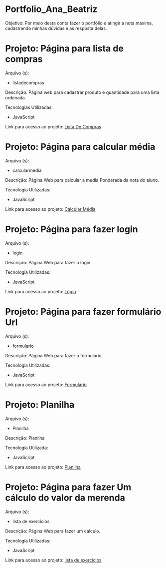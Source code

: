 # Portfolio_Ana_Beatriz

Objetivo: Por meio desta conta fazer o portfólio e atingir a nota máxima, cadastrando minhas dúvidas e as resposta delas.
 
<h1>Projeto: Página para lista de compras</h1>

Arquivo (s):
<ul>
  <li>listadecompras</li>
</ul>

Descrição: Página web para cadastrar produto e quantidade para uma lista ordenada.

Tecnologias Utilizadas:
<ul>
  <li>JavaScript</li>
</ul>

 Link para acesso ao projeto:
 <a href="https://script.google.com/macros/s/AKfycbwMpfIquhDiftkr6I9g75HMNyducZ-xM6U3PAmic8GjCrXJCI290nZghQAQMoV6Ydao3Q/exec">Lista De Compras</a>
 
<h1>Projeto: Página para calcular média</h1>

Arquivo (s):
<ul>
  <li>calcularmedia</li>
</ul>

Descrição: Página Web para calcular a media Ponderada da nota do aluno.

Tecnologia Utilizadas:
<ul>
  <li>JavaScript</li>
  </ul>
  
 Link para acesso ao projeto:
 <a href="https://script.google.com/macros/s/AKfycbxUs4ncgZM27G-arNmePGxWfcso-sVpMIx_Gxm21Zz5QhjJcpYp3Du4Ih8caVNtWOE/exec">Calcular Média</a>
 

<h1>Projeto: Página para fazer login</h1>

Arquivo (s):
<ul>
  <li>login</li>
</ul>

Descrição: Página Web para fazer o login.

Tecnologia Utilizadas:
<ul>
  <li>JavaScript</li>
  </ul>
  
 Link para acesso ao projeto:
 <a href="https://script.google.com/macros/s/AKfycbwyss53MAiAeN2nCeUUSnNk_K-3qrpAOVJBgQsf7lOW1QOGbS2xN0Bn1fkdmU8HUXX2/exec">Login</a>

 <h1>Projeto: Página para fazer formulário Url</h1>

Arquivo (s):
<ul>
  <li>formulario</li>
</ul>

Descrição: Página Web para fazer o formulario.

Tecnologia Utilizadas:
<ul>
  <li>JavaScript</li>
  </ul>
  
 Link para acesso ao projeto:
 <a href="https://script.google.com/macros/s/AKfycbzcQPQTnWK-ZdRmtrOVWhUXUDBWHnbXEKa1Hu6z60VURBLjByLkVwNMKTMy7-rOWsQ/exec">Formulário</a>
 
<h1>Projeto: Planilha </h1>

Arquivo (s):
<ul> 
  <li> Planilha </li>
</ul>

Descrição: Planilha

Tecnologia Utilizada:
<ul>
  <li>JavaScript</li>
</ul>

Link para acesso ao projeto:
<a href="https://script.google.com/macros/s/AKfycbxXLq6PJjFGG3cK2DUF78s7MA_oLElj5pD8DdI3mRIQdWbpvCueW_J6pTs9pEKq5sCY/exec">Planilha</a>

<h1>Projeto: Página para fazer Um cálculo do valor da merenda</h1>

Arquivo (s):
<ul>
  <li>lista de exercícios</li>
</ul>

Descrição: Página Web para fazer um calculo.

Tecnologia Utilizadas:
<ul>
  <li>JavaScript</li>
  </ul>
  
 Link para acesso ao projeto:
 <a href="https://script.google.com/macros/s/AKfycbwvsXcpF4ecolWLOFlAfmP6m1yEVoVqnVrD3cDF5AIpDI7x-JYY1VXfscry0MEVZylt/exec">lista de exercícios</a>
